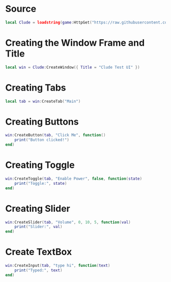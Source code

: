 # Source
```lua
local Clude = loadstring(game:HttpGet("https://raw.githubusercontent.com/CludeHub/SourceCludeLib/refs/heads/main/SourceLib"))()
```
# Creating the Window Frame and Title
```lua
local win = Clude:CreateWindow({ Title = "Clude Test UI" })
```
# Creating Tabs
```lua
local tab = win:CreateTab("Main")
```
# Creating Buttons
```lua
win:CreateButton(tab, "Click Me", function()
    print("Button clicked!")
end)
```
# Creating Toggle
```lua
win:CreateToggle(tab, "Enable Power", false, function(state)
    print("Toggle:", state)
end)
```
# Creating Slider
```lua
win:CreateSlider(tab, "Volume", 0, 10, 5, function(val)
    print("Slider:", val)
end)
```
# Create TextBox
```lua
win:CreateInput(tab, "type hi", function(text)
    print("Typed:", text)
end)
```
